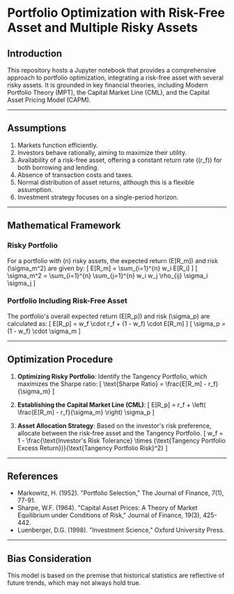 # Portfolio Optimization with Risk-Free Asset and Multiple Risky Assets

## Introduction
This repository hosts a Jupyter notebook that provides a comprehensive approach to portfolio optimization, integrating a risk-free asset with several risky assets. It is grounded in key financial theories, including Modern Portfolio Theory (MPT), the Capital Market Line (CML), and the Capital Asset Pricing Model (CAPM).

---

## Assumptions
1. Markets function efficiently.
2. Investors behave rationally, aiming to maximize their utility.
3. Availability of a risk-free asset, offering a constant return rate (\(r_f\)) for both borrowing and lending.
4. Absence of transaction costs and taxes.
5. Normal distribution of asset returns, although this is a flexible assumption.
6. Investment strategy focuses on a single-period horizon.

---

## Mathematical Framework

### Risky Portfolio
For a portfolio with \(n\) risky assets, the expected return \(E[R_m]\) and risk \(\sigma_m^2\) are given by:
\[
E[R_m] = \sum_{i=1}^{n} w_i E[R_i]
\]
\[
\sigma_m^2 = \sum_{i=1}^{n} \sum_{j=1}^{n} w_i w_j \rho_{ij} \sigma_i \sigma_j
\]

### Portfolio Including Risk-Free Asset
The portfolio's overall expected return \(E[R_p]\) and risk \(\sigma_p\) are calculated as:
\[
E[R_p] = w_f \cdot r_f + (1 - w_f) \cdot E[R_m]
\]
\[
\sigma_p = (1 - w_f) \cdot \sigma_m
\]

---

## Optimization Procedure
1. **Optimizing Risky Portfolio**: Identify the Tangency Portfolio, which maximizes the Sharpe ratio:
\[
\text{Sharpe Ratio} = \frac{E[R_m] - r_f}{\sigma_m}
\]

2. **Establishing the Capital Market Line (CML)**:
\[
E[R_p] = r_f + \left( \frac{E[R_m] - r_f}{\sigma_m} \right) \sigma_p
\]

3. **Asset Allocation Strategy**: Based on the investor's risk preference, allocate between the risk-free asset and the Tangency Portfolio.
\[
w_f = 1 - \frac{\text{Investor's Risk Tolerance} \times (\text{Tangency Portfolio Excess Return})}{\text{Tangency Portfolio Risk}^2}
\]

---

## References
- Markowitz, H. (1952). "Portfolio Selection," The Journal of Finance, 7(1), 77-91.
- Sharpe, W.F. (1964). "Capital Asset Prices: A Theory of Market Equilibrium under Conditions of Risk," Journal of Finance, 19(3), 425-442.
- Luenberger, D.G. (1998). "Investment Science," Oxford University Press.

---

## Bias Consideration
This model is based on the premise that historical statistics are reflective of future trends, which may not always hold true.
